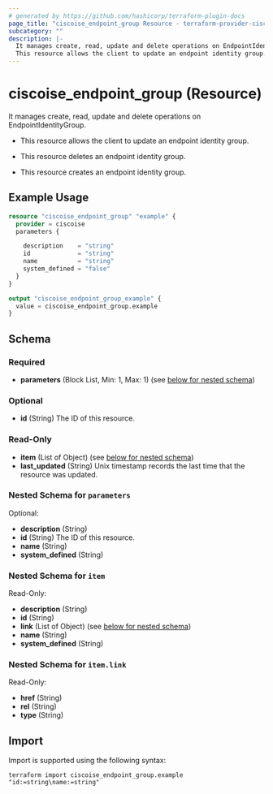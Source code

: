 ```yaml
---
# generated by https://github.com/hashicorp/terraform-plugin-docs
page_title: "ciscoise_endpoint_group Resource - terraform-provider-ciscoise"
subcategory: ""
description: |-
  It manages create, read, update and delete operations on EndpointIdentityGroup.
  This resource allows the client to update an endpoint identity group.This resource deletes an endpoint identity group.This resource creates an endpoint identity group.
---
```


# ciscoise_endpoint_group (Resource)

It manages create, read, update and delete operations on EndpointIdentityGroup.

- This resource allows the client to update an endpoint identity group.

- This resource deletes an endpoint identity group.

- This resource creates an endpoint identity group.

## Example Usage

```terraform
resource "ciscoise_endpoint_group" "example" {
  provider = ciscoise
  parameters {

    description    = "string"
    id             = "string"
    name           = "string"
    system_defined = "false"
  }
}

output "ciscoise_endpoint_group_example" {
  value = ciscoise_endpoint_group.example
}
```

<!-- schema generated by tfplugindocs -->
## Schema

### Required

- **parameters** (Block List, Min: 1, Max: 1) (see [below for nested schema](#nestedblock--parameters))

### Optional

- **id** (String) The ID of this resource.

### Read-Only

- **item** (List of Object) (see [below for nested schema](#nestedatt--item))
- **last_updated** (String) Unix timestamp records the last time that the resource was updated.

<a id="nestedblock--parameters"></a>
### Nested Schema for `parameters`

Optional:

- **description** (String)
- **id** (String) The ID of this resource.
- **name** (String)
- **system_defined** (String)


<a id="nestedatt--item"></a>
### Nested Schema for `item`

Read-Only:

- **description** (String)
- **id** (String)
- **link** (List of Object) (see [below for nested schema](#nestedobjatt--item--link))
- **name** (String)
- **system_defined** (String)

<a id="nestedobjatt--item--link"></a>
### Nested Schema for `item.link`

Read-Only:

- **href** (String)
- **rel** (String)
- **type** (String)

## Import

Import is supported using the following syntax:

```shell
terraform import ciscoise_endpoint_group.example "id:=string\name:=string"
```

